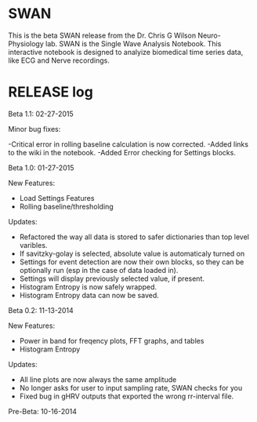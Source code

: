 SWAN
====

This is the beta SWAN release from the Dr. Chris G Wilson Neuro-Physiology lab. 
SWAN is the Single Wave Analysis Notebook. This interactive notebook is designed to analyize biomedical time series data, like ECG and Nerve recordings. 

RELEASE log
===
Beta 1.1: 02-27-2015

Minor bug fixes:

-Critical error in rolling baseline calculation is now corrected.
-Added links to the wiki in the notebook.
-Added Error checking for Settings blocks.

Beta 1.0: 01-27-2015

New Features:
- Load Settings Features 
- Rolling baseline/thresholding 

Updates:
- Refactored the way all data is stored to safer dictionaries than top level varibles. 
- If savitzky-golay is selected, absolute value is automaticaly turned on
- Settings for event detection are now their own blocks, so they can be optionally run (esp in the case of data loaded in). 
- Settings will display previously selected value, if present.
- Histogram Entropy is now safely wrapped. 
- Histogram Entropy data can now be saved. 

Beta 0.2: 11-13-2014

New Features: 
- Power in band for freqency plots, FFT graphs, and tables
- Histogram Entropy

Updates:
- All line plots are now always the same amplitude
- No longer asks for user to input sampling rate, SWAN checks for you
- Fixed bug in gHRV outputs that exported the wrong rr-interval file.

Pre-Beta: 10-16-2014
